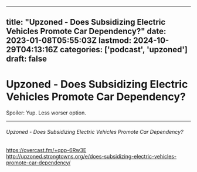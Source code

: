 
---
title: "Upzoned - Does Subsidizing Electric Vehicles Promote Car Dependency?"
date: 2023-01-08T05:55:03Z
lastmod: 2024-10-29T04:13:16Z
categories: ['podcast', 'upzoned']
draft: false
---


# Upzoned - Does Subsidizing Electric Vehicles Promote Car Dependency?
Spoiler: Yup. Less worser option.

- - -
###### Upzoned - Does Subsidizing Electric Vehicles Promote Car Dependency?

https://overcast.fm/+qpp-6Rw3E  
http://upzoned.strongtowns.org/e/does-subsidizing-electric-vehicles-promote-car-dependency/

<!-- #public #podcast #upzoned -->

<!-- {BearID:528B3DDB-596E-48BA-883A-6643C60E88F2-28016-00002D9800E393CB} -->
